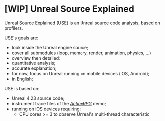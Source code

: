# [WIP] Unreal Source Explained

Unreal Source Explained (USE) is an Unreal source code analysis, based on profilers.

USE's goals are:
- look inside the Unreal engine source;
- cover all submodules (loop, memory, render, animation, physics, ...)
- overview then detailed;
- quantitative analysis;
- accurate explanation;
- for now, focus on Unreal running on mobile devices (iOS, Android);
- in English;

USE is based on:
- Unreal 4.23 source code;
- instrument trace files of the [*ActionRPG*](https://www.unrealengine.com/marketplace/en-US/slug/action-rpg) demo;
- running on iOS devices requiring:
    - CPU cores >= 3 to observe Unreal's multi-thread characteristic
